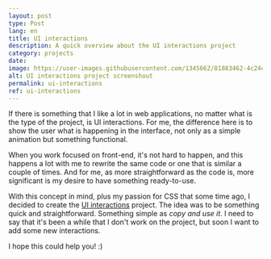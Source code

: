 ```yaml
---
layout: post
type: Post
lang: en
title: UI interactions
description: A quick overview about the UI interactions project
category: projects
date: 
image: https://user-images.githubusercontent.com/1345662/81883462-4c24c300-9563-11ea-868b-6e74bc3638b9.png
alt: UI interactions project screenshout
permalink: ui-interactions
ref: ui-interactions
---
```


If there is something that I like a lot in web applications, no matter what is the type of the project, is UI interactions. For me, the difference here is to show the user what is happening in the interface, not only as a simple animation but something functional.  
  
When you work focused on front-end, it's not hard to happen, and this happens a lot with me to rewrite the same code or one that is similar a couple of times. And for me, as more straightforward as the code is, more significant is my desire to have something ready-to-use.  
  
With this concept in mind, plus my passion for CSS that some time ago, I decided to create the [UI interactions](https://raphaelfabeni.com/ui-interactions) project. The idea was to be something quick and straightforward. Something simple as _copy and use it_. I need to say that it's been a while that I don't work on the project, but soon I want to add some new interactions.  
  
I hope this could help you! :)
